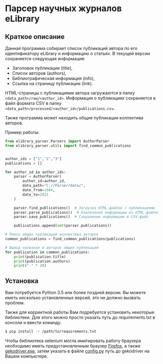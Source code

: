 # Парсер научных журналов eLibrary

Краткое описание
----------------

Данная программа собирает список публикаций автора по его идентификатору eLibrary и информацию о статьях. В текущей версии сохраняется следующая информация:
* Заголовок публикации (title), 
* Список авторов (authors), 
* Библиографическая информация (info), 
* Ссылка на страницу публикации (link). 

HTML-страницы с публикациями автора загружаются в папку `<data_path>/raw/<author_id>`. Информация о публикациях сохраняется в файл формата CSV в папку `<data_path>/processed/<author_id>/publications.csv`. 

Также программа может находить общие публикации коллектива авторов.

Пример работы:

```python
from elibrary_parser.Parsers import AuthorParser
from elibrary_parser.utils import find_common_publications


author_ids = ["1","2","3"]
publications = []

for author_id in author_ids:
    parser = AuthorParser(
        author_id=author_id,
        data_path="C://Parser/data/",
        date_from=1984, 
        date_to=2021 
    )

    parser.find_publications()  # Загрузка HTML-файлов с публикациями
    parser.parse_publications()  # Извлечение информации из HTML-файлов
    parser.save_publications()  # Сохранение информации в CSV-файл

    publications.append(set(parser.publications))

# Поиск общих публикаций коллектива авторов
common_publications = find_common_publications(publications)

# Вывод названия и авторов общих публикаций
for publication in common_publications:
    print(publication.title)
    print(publication.authors)
    print("-" * 20)

```

Установка
---------

Вам потребуется Python 3.5 или более поздней версии. Вы можете иметь несколько установленных версий, это не должно вызвать проблем.

Также для корректной работы Вам подребуется установить некоторые библиотеки. Для этого можно просто указать путь до requirements.txt в консоли и ввести команду.

```bash
$ pip install -r /path/to/requirements.txt
```
Чтобы библиотека selenium могла имитировать работу браузера необходимо иметь предустановленным браузер [Firefox](https://www.mozilla.org/en-US/firefox/new/), а также [gekodriver.exe](https://github.com/mozilla/geckodriver/releases), затем указать в файле [config.py](elibrary_parser/config.py) путь до gekodriver на Вашем компьютере.
